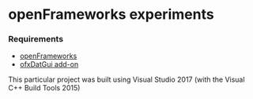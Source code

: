 openFrameworks experiments
======

### Requirements

* [openFrameworks](http://openframeworks.cc/)
* [ofxDatGui add-on](https://braitsch.github.io/ofxDatGui/)

This particular project was built using Visual Studio 2017 (with the Visual C++ Build Tools 2015)
